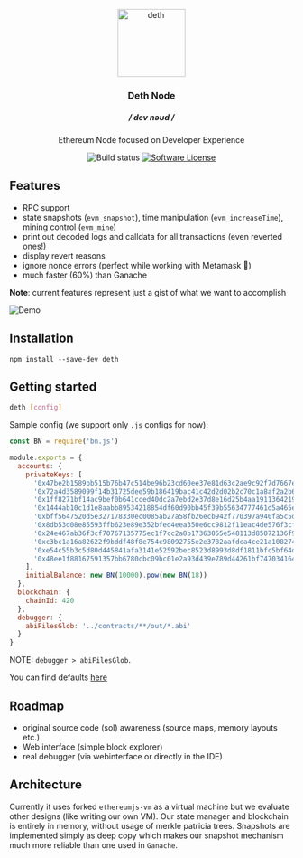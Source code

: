 <p align="center">
  <img src="https://emojipedia-us.s3.dualstack.us-west-1.amazonaws.com/thumbs/240/google/223/skull-and-crossbones_2620.png" width="120" alt="deth">
  <h3 align="center">Deth Node</h3>
  <h5 align="center">/ dev nəʊd /</h5>
  <p align="center">Ethereum Node focused on Developer Experience</p>
  <p align="center">
    <img alt="Build status" src="https://circleci.com/gh/ethereum-ts/deth.svg?style=svg">
    <a href="/package.json"><img alt="Software License" src="https://img.shields.io/badge/license-MIT-brightgreen.svg?style=flat-square"></a>
  </p>
</p>

## Features

- RPC support
- state snapshots (`evm_snapshot`), time manipulation (`evm_increaseTime`), mining control (`evm_mine`)
- print out decoded logs and calldata for all transactions (even reverted ones!)
- display revert reasons
- ignore nonce errors (perfect while working with Metamask 🦊)
- much faster (60%) than Ganache

**Note**: current features represent just a gist of what we want to accomplish

![Demo](https://media.giphy.com/media/fADezF7gMqKszWXaSH/giphy.gif)

## Installation

```
npm install --save-dev deth
```

## Getting started

```sh
deth [config]
```

Sample config (we support only `.js` configs for now):

```js
const BN = require('bn.js')

module.exports = {
  accounts: {
    privateKeys: [
      '0x47be2b1589bb515b76b47c514be96b23cd60ee37e81d63c2ae9c92f7d7667e1a',
      '0x72a4d3589099f14b31725dee59b186419bac41c42d2d02b2c70c1a8af2a2b6bb',
      '0x1ff8271bf14ac9bef0b641cced40dc2a7ebd2e37d8e16d25b4aa1911364219af',
      '0x1444ab10c1d1e8aabb89534218854df60d90bb45f39b55634777461d5a465e2e',
      '0xbff5647520d5e327178330ec0085ab27a58fb26ecb942f770397a940fa5c5d29',
      '0x8db53d08e85593ffb623e89e352bfed4eea350e6cc9812f11eac4de576f3cfda',
      '0x24e467ab36f3cf70767135775ec1f7cc2a8b17363055e548113d85072136f945',
      '0xc3bc1a16a82622f9bddf48f8e754c98092755e2e3782aafdca4ce21a1082747f',
      '0xe54c55b3c5d80d445841afa3141e52592bec8523d8993d8df1811bfc5bf64d59',
      '0x48ee1f88167591357bb6780cbc09bc01e2a93d439e789d44261bf747034164e0'
    ],
    initialBalance: new BN(10000).pow(new BN(18))
  },
  blockchain: {
    chainId: 420
  },
  debugger: {
    abiFilesGlob: '../contracts/**/out/*.abi'
  }
}
```

NOTE: `debugger > abiFilesGlob`.

You can find defaults [here](https://github.com/ethereum-ts/deth/blob/master/packages/node/src/config/config.ts)

## Roadmap

- original source code (sol) awareness (source maps, memory layouts etc.)
- Web interface (simple block explorer)
- real debugger (via webinterface or directly in the IDE)

## Architecture

Currently it uses forked `ethereumjs-vm` as a virtual machine but we evaluate other designs (like writing our own VM). Our state manager and blockchain is entirely in memory, without usage of merkle patricia trees. Snapshots are implemented simply as deep copy which makes our snapshot mechanism much more reliable than one used in `Ganache`.
